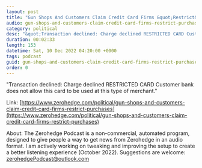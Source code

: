```yaml
---
layout: post
title: "Gun Shops And Customers Claim Credit Card Firms &quot;Restrict&quot; Firearm Purchases"
audio: gun-shops-and-customers-claim-credit-card-firms-restrict-purchases-0
category: political
desc: "&quot;Transaction declined: Charge declined RESTRICTED CARD Customer bank does not allow this card to be used at this type of merchant.&quot; "
duration: 00:02:33
length: 153
datetime: Sat, 10 Dec 2022 04:20:00 +0000
tags: podcast
guid: gun-shops-and-customers-claim-credit-card-firms-restrict-purchases-0
order: 0
---
```

&quot;Transaction declined: Charge declined RESTRICTED CARD Customer bank does not allow this card to be used at this type of merchant.&quot; 

Link: [https://www.zerohedge.com/political/gun-shops-and-customers-claim-credit-card-firms-restrict-purchases](https://www.zerohedge.com/political/gun-shops-and-customers-claim-credit-card-firms-restrict-purchases)

About: The Zerohedge Podcast is a non-commercial, automated program, designed to give people a way to get news from Zerohedge in an audio format.  I am actively working on tweaking and improving the setup to create a better listening experience (October 2022).  Suggestions are welcome: [zerohedgePodcast@outlook.com](mailto:zerohedgePodcast@outlook.com)